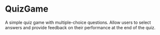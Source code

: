 # QuizGame
A simple quiz game with multiple-choice questions. Allow users to select answers and provide feedback on their performance at the end of the quiz.
